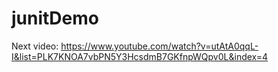 # junitDemo

Next video: https://www.youtube.com/watch?v=utAtA0qqL-I&list=PLK7KNOA7vbPN5Y3HcsdmB7GKfnpWQpv0L&index=4